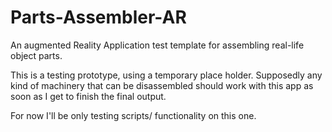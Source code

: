 # Parts-Assembler-AR
An augmented Reality Application test template for assembling real-life object parts. 

This is a testing prototype, using a temporary place holder. 
Supposedly any kind of machinery that can be disassembled should work with this app as soon as I get to finish the final output.

For now I'll be only testing scripts/ functionality on this one.
